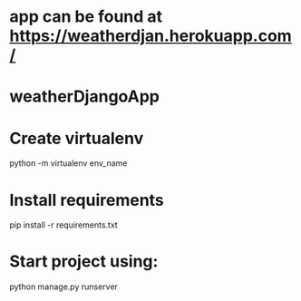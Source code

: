 # app can be found at https://weatherdjan.herokuapp.com/



# weatherDjangoApp

# Create virtualenv
python -m virtualenv env_name

# Install requirements
pip install -r requirements.txt


# Start project using:
python manage.py runserver





